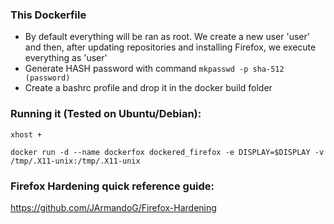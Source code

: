 ### This Dockerfile

- By default everything will be ran as root. We create a new user 'user' and then, after updating repositories and installing Firefox, we execute everything as 'user'
- Generate HASH password with command `mkpasswd -p sha-512 (password)`
- Create a bashrc profile and drop it in the docker build folder

### Running it (Tested on Ubuntu/Debian):

`xhost +`

`docker run -d --name dockerfox dockered_firefox -e DISPLAY=$DISPLAY -v /tmp/.X11-unix:/tmp/.X11-unix`

### Firefox Hardening quick reference guide:
https://github.com/JArmandoG/Firefox-Hardening

